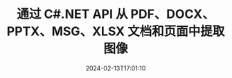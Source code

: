 ---
############################# Static ############################
layout: "auto-gen-parser"
date: 2024-02-13T17:01:10
draft: false
otherformats: doc docm docx dot dotm dotx epub html mht mhtml odp ods odt one otp ott pdf

############################# Head ############################
head_title: "通过 .NET 从 Excel、Word、PDF 和其他文档或页面中提取图像"
head_description: "GroupDocs.Parser .NET API 使软件程序员能够从其 .NET 应用内的不同文档（例如 MS Excel、Word、PowerPoint、PDF 等）中提取图像。"

############################# Header ############################
title: "通过 C#.NET API 从 PDF、DOCX、PPTX、MSG、XLSX 文档和页面中提取图像"
description: "GroupDocs.Parser .NET API 允许程序员从 PDF、DOC、DOCX、PPT、PPTX、EML、MSG、XLS、XLSX、CSV 中提取图像、ODT、RTF 和 EPUB 文档或文档页面。"
bg_image: "https://cms.admin.containerize.com/templates/aspose/App_Themes/V3/images/bg/header1.png"
bg_overlay: false
button:
    enable: true
    icon: "fas fa-arrow-down"
    label: "下载免费试用版"
    link: "https://downloads.groupdocs.com/parser/net"

############################# SubMenu ############################
submenu:
    enable: true

    left:
        img_alt: "GroupDocs.Parser for .NET"
        image: "https://cms.admin.containerize.com/templates/groupdocs/images/product-logos/90x90-noborder/groupdocs-parser-net.png"
        product: "GroupDocs.Parser"
        platform: ".NET"

    middle:
        button:

            # button loop
            - link: "https://apireference.groupdocs.com/parser/net"
              text: "API参考"

            # button loop
            - link: "https://github.com/groupdocs-parser"
              text: "代码示例"

            # button loop
            - link: "https://products.groupdocs.app/parser/family"
              text: "现场演示"

            # button loop
            - link: "https://purchase.groupdocs.com/pricing/parser/net"
              text: "价钱"

    right:
        link_download: "https://downloads.groupdocs.com/parser"
        link_learn: "https://docs.groupdocs.com/parser/net"
        link_buy: "https://purchase.groupdocs.com"

############################# About ############################
about:
    enable: true
    title: "如何通过.NET从文档中提取图像？"
    content: |
        图像可以用来以文字无法表达的方式传递信息。图像帮助我们吸引用户的注意力并轻松解释困难的概念。有时，在阅读文档、期刊或从演示文稿中受益时，我们经常会发现一些引人入胜的图像并想要下载它。 GroupDocs.Parser for .NET 是一个功能强大的 API，可帮助用户开发有用的应用程序，用于从不同类型的文档中提取图像并将其保存为 PNG、JPEG、WebP、GIF、BMP 和其他格式。该 API 支持从一些最常用的文件格式中提取文本和图像，例如 PDF、电子邮件、电子书、Microsoft Office 格式：Word (DOC、DOCX)、{ 284} (PPT、PPTX)、Excel (XLS、XLSX)、LibreOffice 格式等等。该 API 还完全支持文档解析、提取纯文本和结构化文本、按关键字进行文本搜索、提取元数据或图像、容器以及附件等等。
        
        

############################# Steps ############################
steps:
    enable: true
    title_left: "从 .NET 中的文档中提取图像"
    content_left: |
        [GroupDocs.Parser for .NET](/zh/parser/net/) 让 C# 开发者只需执行几个简单的步骤即可轻松从文档中提取图像。
        
        * 实例化初始文档的 [Parser](https://reference.groupdocs.com/net/parser/groupdocs.parser/parser) 对象；
        * 调用[GetImages](https://reference.groupdocs.com/net/parser/groupdocs.parser/parser/methods/getimages)方法并获取图像对象集合；
        * 检查 reader 是否不为*null*（文档支持图像提取）；
        * 迭代集合并获取尺寸、图像类型和图像内容。

    title_right: "了解有关图像提取的更多信息"
    content_right: |
        * <a href="https://docs.groupdocs.com/parser/net/extract-images-from-document/">如何从文档中提取图像</a>
        * <a href="https://docs.groupdocs.com/parser/net/extract-images-from-document-page/">如何从文档页面中提取图像</a>
        * <a href="https://docs.groupdocs.com/parser/net/extract-images-from-document-page-area/">如何从文档页面区域提取图像</a>
        * <a href="https://docs.groupdocs.com/parser/net/extract-images-to-files/">如何将图像提取到文件</a>

    code: |
     {{% parser/additional-styles %}}
     {{< parser/code-parser title="如何使用 C# 示例代码从文档中提取图像">}}

        ```csharp    
        // 使用 GroupDocs.Parser API 从文档中提取图像
        // 创建 Parser 类的实例
        using (Parser parser = new Parser(filePath)) {
            // 提取图像
            IEnumerable<PageImageArea> images = parser.GetImages();
            // 检查是否支持图像提取
            if (images == null) {
                Console.WriteLine("不支持图像提取");
                return;
            }
            // 迭代图像
            foreach (PageImageArea image in images) {
                // 打印页面索引、矩形和图像类型：
                Console.WriteLine(string.Format("Page: {0}, R: {1}, Type: {2}", image.Page.Index, image.Rectangle, image.FileType));
            }
        }
        ```
     {{< /parser/code-parser >}}

############################# More ############################
more:
    enable: true
    title_left: "系统要求"
    content_left: |
        GroupDocs.Parser for .NET 所有主要平台和操作系统均支持 API。在执行下面的代码之前，请确保您的系统上安装了以下先决条件。
        
        * 操作系统：Microsoft Windows、Linux、MacOS
        * 开发环境：Microsoft Visual Studio, Xamarin, MonoDevelop
        * 构架
        * 从 [Nuget](https://www.nuget.org/packages/groupdocs.parser) 下载最新版本的 GroupDocs.Parser for .NET

    title_right: "为什么使用GroupDocs.Parser for .NET"
    content_right: |
        * 支持从任何支持的文档中提取纯文本    
        * 通过用户定义的模板解析文档    
        * 全面支持结构化文本提取    
        * 通过关键字和正则表达式进行文本搜索    
        * 提取格式化文本、元数据、图像、容器和附件    
        * 提取某些支持的文档格式的目录    
        * 从 PDF 文档解析表单数据    
        * 从文档中提取超链接   

############################# Demos ############################
demos:
    enable: true
    title: "现场演示 - 在线从文档中提取图像"
    content: |
       立即访问 [GroupDocs.Parser 现场演示](https://products.groupdocs.app/parser/images/) 网站，从文档中提取图像。
       现场演示有以下好处。
        
############################# About Formats ############################
about_formats:
    enable: true

############################# More Formats ############################
more_formats:
    enable: true
    title: "从其他文档格式中提取图像"
    content: |
        .NET 用于文件格式和图像的文档解析和图像提取 API。提取一些流行文件格式的数据，如下所述。

############################# Back to top ###############################
back_to_top:
    enable: true
---